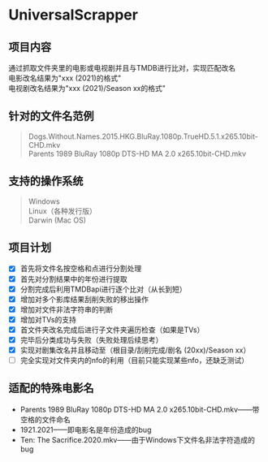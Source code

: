 # UniversalScrapper

## 项目内容

通过抓取文件夹里的电影或电视剧并且与TMDB进行比对，实现匹配改名  
电影改名结果为"xxx (2021)的格式"  
电视剧改名结果为"xxx (2021)/Season xx的格式"  

## 针对的文件名范例

> Dogs.Without.Names.2015.HKG.BluRay.1080p.TrueHD.5.1.x265.10bit-CHD.mkv  
> Parents 1989 BluRay 1080p DTS-HD MA 2.0 x265.10bit-CHD.mkv

## 支持的操作系统

> Windows  
> Linux（各种发行版）  
> Darwin (Mac OS)

## 项目计划

- [x] 首先将文件名按空格和点进行分割处理
- [x] 首先对分割结果中的年份进行提取
- [x] 分割完成后利用TMDBapi进行逐个比对（从长到短）
- [x] 增加对多个影库结果刮削失败的移出操作
- [x] 增加对文件非法字符串的判断
- [x] 增加对TVs的支持
- [x] 首文件夹改名完成后进行子文件夹遍历检查（如果是TVs）
- [x] 完毕后分类成功与失败（失败处理后续思考）
- [x] 实现对剧集改名并且移动至（根目录/刮削完成/剧名 (20xx)/Season xx）
- [ ] 完全实现对文件夹内的nfo的利用（目前只能实现某些nfo，还缺乏测试）

## 适配的特殊电影名

* Parents 1989 BluRay 1080p DTS-HD MA 2.0 x265.10bit-CHD.mkv——带空格的文件命名
* 1921.2021——即电影名是年份造成的bug
* Ten: The Sacrifice.2020.mkv——由于Windows下文件名非法字符造成的bug